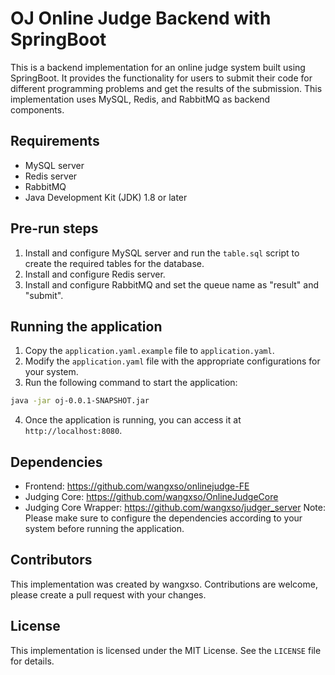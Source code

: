 # OJ Online Judge Backend with SpringBoot
This is a backend implementation for an online judge system built using SpringBoot. It provides the functionality for users to submit their code for different programming problems and get the results of the submission. This implementation uses MySQL, Redis, and RabbitMQ as backend components.

## Requirements
- MySQL server
- Redis server
- RabbitMQ
- Java Development Kit (JDK) 1.8 or later
## Pre-run steps
1. Install and configure MySQL server and run the `table.sql` script to create the required tables for the database.
2. Install and configure Redis server.
3. Install and configure RabbitMQ and set the queue name as "result" and "submit".
## Running the application
1. Copy the `application.yaml.example` file to `application.yaml`.
2. Modify the `application.yaml` file with the appropriate configurations for your system.
3. Run the following command to start the application:
```bash
java -jar oj-0.0.1-SNAPSHOT.jar
```
4. Once the application is running, you can access it at `http://localhost:8080`.
## Dependencies
- Frontend: https://github.com/wangxso/onlinejudge-FE
- Judging Core: https://github.com/wangxso/OnlineJudgeCore
- Judging Core Wrapper: https://github.com/wangxso/judger_server
Note: Please make sure to configure the dependencies according to your system before running the application.

## Contributors
This implementation was created by wangxso. Contributions are welcome, please create a pull request with your changes.

## License
This implementation is licensed under the MIT License. See the `LICENSE` file for details.
